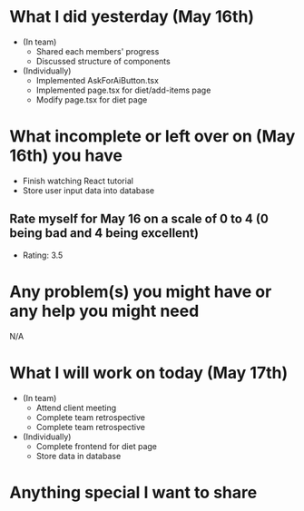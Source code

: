 # What I did yesterday (May 16th)
- (In team)
    - Shared each members' progress
    - Discussed structure of components
- (Individually)
    - Implemented AskForAiButton.tsx
    - Implemented page.tsx for diet/add-items page
    - Modify page.tsx for diet page

# What incomplete or left over on (May 16th) you have
- Finish watching React tutorial
- Store user input data into database

## Rate myself for May 16 on a scale of 0 to 4 (0 being bad and 4 being excellent)
- Rating: 3.5

# Any problem(s) you might have or any help you might need
N/A

# What I will work on today (May 17th)
- (In team)
    - Attend client meeting
    - Complete team retrospective
    - Complete team retrospective
- (Individually)
    - Complete frontend for diet page
    - Store data in database

# Anything special I want to share